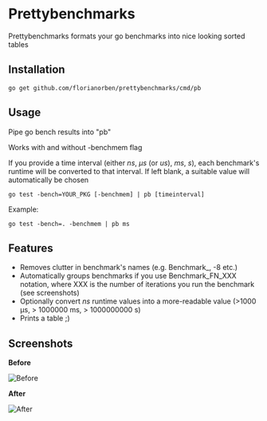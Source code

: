 # Prettybenchmarks

Prettybenchmarks formats your go benchmarks into nice looking sorted tables

## Installation
    go get github.com/florianorben/prettybenchmarks/cmd/pb

## Usage
Pipe go bench results into "pb"

Works with and without -benchmem flag

If you provide a time interval (either *ns*, *µs* (or *us*), *ms*, *s*), each benchmark's runtime will be converted to that interval. If left blank, a suitable value will automatically be chosen


    go test -bench=YOUR_PKG [-benchmem] | pb [timeinterval]

Example:

    go test -bench=. -benchmem | pb ms

## Features
- Removes clutter in benchmark's names (e.g. Benchmark_, -8 etc.)
- Automatically groups benchmarks if you use Benchmark_FN_XXX notation, where XXX is the number of iterations you run the benchmark (see screenshots)
- Optionally convert *ns* runtime values into a more-readable value (>1000 µs, > 1000000 ms, > 1000000000 s)
- Prints a table ;)

## Screenshots
**Before**

![Before](https://raw.githubusercontent.com/wiki/florianorben/prettybenchmarks/before.png "Before")

**After**

![After](https://raw.githubusercontent.com/wiki/florianorben/prettybenchmarks/after.png "After")
